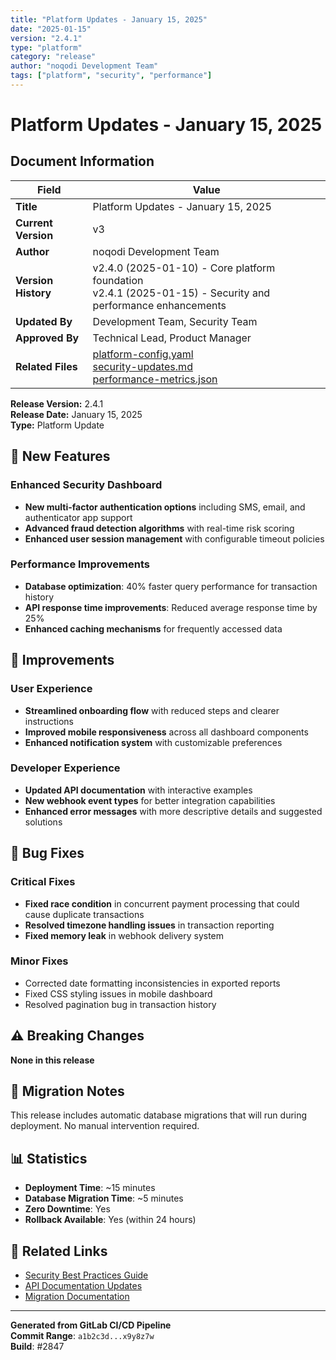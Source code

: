```yaml
---
title: "Platform Updates - January 15, 2025"
date: "2025-01-15"
version: "2.4.1"
type: "platform"
category: "release"
author: "noqodi Development Team"
tags: ["platform", "security", "performance"]
---
```


# Platform Updates - January 15, 2025

## Document Information

| Field | Value                                                                                                                                                                    |
|-------|--------------------------------------------------------------------------------------------------------------------------------------------------------------------------|
| **Title** | Platform Updates - January 15, 2025                                                                                                                                      |
| **Current Version** | v3                                                                                                                                                                  |
| **Author** | noqodi Development Team                                                                                                                                                  |
| **Version History** | v2.4.0 (2025-01-10) - Core platform foundation<br/>v2.4.1 (2025-01-15) - Security and performance enhancements                                                           |
| **Updated By** | Development Team, Security Team                                                                                                                                          |
| **Approved By** | Technical Lead, Product Manager                                                                                                                                          |
| **Related Files** | [platform-config.yaml](/files/platform-config.yaml)<br/>[security-updates.md](/docs/security-updates.md)<br/>[performance-metrics.json](/files/performance-metrics.json) |

**Release Version:** 2.4.1  
**Release Date:** January 15, 2025  
**Type:** Platform Update

## 🚀 New Features

### Enhanced Security Dashboard
- **New multi-factor authentication options** including SMS, email, and authenticator app support
- **Advanced fraud detection algorithms** with real-time risk scoring
- **Enhanced user session management** with configurable timeout policies

### Performance Improvements
- **Database optimization**: 40% faster query performance for transaction history
- **API response time improvements**: Reduced average response time by 25%
- **Enhanced caching mechanisms** for frequently accessed data

## 🔧 Improvements

### User Experience
- **Streamlined onboarding flow** with reduced steps and clearer instructions
- **Improved mobile responsiveness** across all dashboard components
- **Enhanced notification system** with customizable preferences

### Developer Experience
- **Updated API documentation** with interactive examples
- **New webhook event types** for better integration capabilities
- **Enhanced error messages** with more descriptive details and suggested solutions

## 🐛 Bug Fixes

### Critical Fixes
- **Fixed race condition** in concurrent payment processing that could cause duplicate transactions
- **Resolved timezone handling issues** in transaction reporting
- **Fixed memory leak** in webhook delivery system

### Minor Fixes
- Corrected date formatting inconsistencies in exported reports
- Fixed CSS styling issues in mobile dashboard
- Resolved pagination bug in transaction history

## ⚠️ Breaking Changes

**None in this release**

## 🔄 Migration Notes

This release includes automatic database migrations that will run during deployment. No manual intervention required.

## 📊 Statistics

- **Deployment Time**: ~15 minutes
- **Database Migration Time**: ~5 minutes  
- **Zero Downtime**: Yes
- **Rollback Available**: Yes (within 24 hours)

## 🔗 Related Links

- [Security Best Practices Guide](/en/guides/security/best-practices)
- [API Documentation Updates](/api/payment-api)
- [Migration Documentation](/en/guides/migration/v2-4-1)

---

**Generated from GitLab CI/CD Pipeline**  
**Commit Range**: `a1b2c3d...x9y8z7w`  
**Build**: #2847